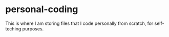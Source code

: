 # personal-coding

This is where I am storing files that I code personally from scratch, for self-teching purposes.
